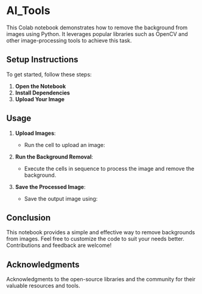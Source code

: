 # AI_Tools
This Colab notebook demonstrates how to remove the background from images using Python. It leverages popular libraries such as OpenCV and other image-processing tools to achieve this task. 

## Setup Instructions
To get started, follow these steps:
1. **Open the Notebook**
2. **Install Dependencies**
3. **Upload Your Image**

## Usage
1. **Upload Images**: 
    - Run the cell to upload an image:

2. **Run the Background Removal**:
    - Execute the cells in sequence to process the image and remove the background. 

3. **Save the Processed Image**:
    - Save the output image using:

## Conclusion
This notebook provides a simple and effective way to remove backgrounds from images. Feel free to customize the code to suit your needs better. Contributions and feedback are welcome!

## Acknowledgments
Acknowledgments to the open-source libraries and the community for their valuable resources and tools.

  
